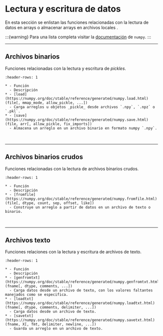 # Lectura y escritura de datos

En esta sección se enlistan las funciones relacionadas con la lectura de datos en arrays o almacenar arrays en archivos locales .

:::{warning}
Para una lista completa visitar la [documentación](https://numpy.org/doc/stable/reference/routines.io.html#input-and-output) de `numpy`.
:::

---
## Archivos binarios

Funciones relacionadas con la lectura y escritura de _pickles_. 

```{list-table}
:header-rows: 1

* - Función
  - Descripción
* - [load](https://numpy.org/doc/stable/reference/generated/numpy.load.html)(file[, mmap_mode, allow_pickle, ...])
  - Carga arreglos u objetos _pickle_ desde archivos `.npy`, `.npz` o `.pkl`.
* - [save](https://numpy.org/doc/stable/reference/generated/numpy.save.html)(file, arr[, allow_pickle, fix_imports])
  - Almacena un arreglo en un archivo binario en formato numpy `.npy`.
```

<br>

---
## Archivos binarios crudos

Funciones relacionadas con la lectura de archivos binarios crudos. 

```{list-table}
:header-rows: 1

* - Función
  - Descripción
* - [fromfile](https://numpy.org/doc/stable/reference/generated/numpy.fromfile.html)(file[, dtype, count, sep, offset, like])
  - Construye un arreglo a partir de datos en un archivo de texto o binario.
```

<br>

---
## Archivos texto

Funciones relaciones con la lectura y escritura de archivos de texto. 

```{list-table}
:header-rows: 1

* - Función
  - Descripción
* - [genfromtxt](https://numpy.org/doc/stable/reference/generated/numpy.genfromtxt.html)(fname[, dtype, comments, ...])
  - Carga datos desde un archivo de texto, con los valores faltantes manejados como se especifica.
* - [loadtxt](https://numpy.org/doc/stable/reference/generated/numpy.loadtxt.html)(fname[, dtype, comments, delimiter, ...])
  - Carga datos desde un archivo de texto.
* - [savetxt](https://numpy.org/doc/stable/reference/generated/numpy.savetxt.html)(fname, X[, fmt, delimiter, newline, ...])
  - Guarda un arreglo en un archivo de texto.
```

<br>